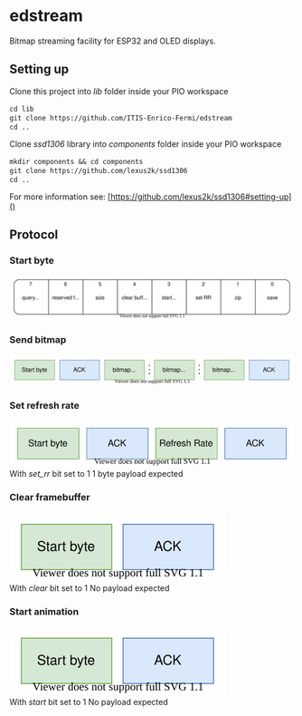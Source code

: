 # edstream
Bitmap streaming facility for ESP32 and OLED displays.

## Setting up

Clone this project into _lib_ folder inside your PIO workspace
```
cd lib
git clone https://github.com/ITIS-Enrico-Fermi/edstream
cd ..
```

Clone _ssd1306_ library into _components_ folder inside your PIO workspace
```
mkdir components && cd components
git clone https://github.com/lexus2k/ssd1306
cd ..
```

For more information see: [https://github.com/lexus2k/ssd1306#setting-up]()

## Protocol

### Start byte
![Start byte](Protocol.svg)

### Send bitmap
![Send bitmap](SendBitmap.svg)

### Set refresh rate
![Set refresh rate](SetRefreshRate.svg)
<br>
With _set_rr_ bit set to 1
1 byte payload expected

### Clear framebuffer
![Cleare framebuffer](Clear.svg)
<br>
With _clear_ bit set to 1
No payload expected

### Start animation
![Start animation](Start.svg)
<br>
With _start_ bit set to 1
No payload expected
